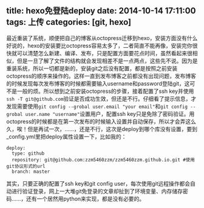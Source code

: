 title: hexo免登陆deploy
date: 2014-10-14 17:11:00
tags: 上传
categories: [git, hexo]
---
最近重装了系统，顺便把自己的博客从octopress迁移到hexo，安装方面没有什么好说的，hexo的安装要比octopress容易太多了，二者简直不能再像，安装完你很快就可以清楚怎么新建、编译、发布，只是配置方面要花点时间，虽然看起来很相似，但是一旦了解了文件的结构就会发现相差不是一点两点，这些先不说。因为是重装系统，所以一切都是新的，安装git之后没有配置，都是按照之前安装octopress的顺序来操作的。这样一直到发布博客之前都没有出现问题，发布博客的时候发现每次发布博客的时候都需要输入username和password登陆git，这可不是一般的烦。所以想到之前安装octopress的步骤，接着配置了ssh key并使用`ssh -T git@github.com`验证是否成功生效，但还是不行。仔细看了提示信息，才发现需要使用`git config --grobal user.email "your email"`和`git config --grobal user.name "username"`设置用户，配置ssh key只是免除了密码验证。用octopress的时候都是在第一次发布的时候输入设置并自动保存，所以才会弄这么久，唉！但是再试一次，……，还是不行，这次是deploy到哪个库没有设置，要到_config.yml里把deploy属性设置一下，比如我的：
```
deploy:
  type: github
  repository: git@github.com:zzm5460zzm/zzm5460zzm.github.io.git #使用git协议形式的url
  branch: master
```
其实，只要正确的配置了ssh key和git config user，每次使用git远程操作都会自动进行验证登录，网上一大堆git免登录的文章却扯到了环境变量、内存储存密码……，还有一个居然用python来实现，都是没有必要的。
